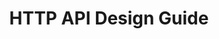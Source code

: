 ---
layout: guideline
title: HTTP API Design Guide
permalink: /design/guidelines/heroku-http-api-design-guide
sort: Heroku_HTTP API Design Guide
guideline_id: heroku-http-api-design-guide
guideline_title: HTTP API Design Guide
guideline_type: gitbook
guideline_url: 'https://geemus.gitbooks.io/http-api-design/content/en/'
guideline_company: Heroku
guideline_companyLogoUrl: /media/logos/heroku.png
guideline_companyUrl: 'https://devcenter.heroku.com/articles/platform-api-reference'
guideline_screenshotUrl: /media/screenshots/heroku-http-api-design-guide.png
guideline_date: 2016-07-05T00:00:00.000Z
guideline_reviewDate: 2016-08-31T00:00:00.000Z
topics:
  - topic_id: collection-pagination
    topic_category: Collection Resources
    topic_name: Pagination
    topic_description: How to retrieve a range of resources in a collection
    topic__links:
      self:
        href: /design/topics/collection-pagination
      topicGuidelines:
        href: /design/topics/collection-pagination/guidelines
    references:
      - name: Divide Large Responses Across Requests with Ranges
        description: 'https://geemus.gitbooks.io/http-api-design/content/en/foundations/divide-large-responses-across-requests-with-ranges.html'
  - topic_id: data-format-date-time
    topic_category: Data
    topic_name: Date and Time
    topic_description: How to deal with date and time data
    topic__links:
      self:
        href: /design/topics/data-format-date-time
      topicGuidelines:
        href: /design/topics/data-format-date-time/guidelines
    references:
      - name: Provide standard timestamps
        url: 'https://geemus.gitbooks.io/http-api-design/content/en/responses/provide-standard-timestamps.html'
      - name: Use UTC times formatted in ISO8601
        url: 'https://geemus.gitbooks.io/http-api-design/content/en/responses/use-utc-times-formatted-in-iso8601.html'
  - topic_id: data-format
    topic_category: Data
    topic_name: Data format
    topic_description: which data format use
    topic__links:
      self:
        href: /design/topics/data-format
      topicGuidelines:
        href: /design/topics/data-format/guidelines
    references:
      - name: Accept serialized JSON in request bodies
        url: 'https://geemus.gitbooks.io/http-api-design/content/en/requests/accept-serialized-json-in-request-bodies.html'
      - name: Provide standard timestamps
        url: 'https://geemus.gitbooks.io/http-api-design/content/en/responses/provide-standard-timestamps.html'
      - name: Nest foreign key relations
        url: 'https://geemus.gitbooks.io/http-api-design/content/en/responses/nest-foreign-key-relations.html'
      - name: Keep JSON minified in all responses
        url: 'https://geemus.gitbooks.io/http-api-design/content/en/responses/keep-json-minified-in-all-responses.html'
  - topic_id: debug-diagnose
    topic_category: Miscellaneous
    topic_name: Debug and diagnose
    topic_description: How to provide informations to debug and diagnose
    topic__links:
      self:
        href: /design/topics/debug-diagnose
      topicGuidelines:
        href: /design/topics/debug-diagnose/guidelines
    references:
      - name: Provide Request-Ids for Introspection
        url: 'https://geemus.gitbooks.io/http-api-design/content/en/foundations/provide-request-ids-for-introspection.html'
  - topic_id: documentation
    topic_category: Miscellaneous
    topic_name: Documentation
    topic_description: How to produce and/or propose API documentation
    topic__links:
      self:
        href: /design/topics/documentation
      topicGuidelines:
        href: /design/topics/documentation/guidelines
    references:
      - name: Provide machine-readable JSON schema
        url: 'https://geemus.gitbooks.io/http-api-design/content/en/artifacts/provide-machine-readable-json-schema.html'
      - name: Provide human-readable docs
        url: 'https://geemus.gitbooks.io/http-api-design/content/en/artifacts/provide-human-readable-docs.html'
      - name: Provide executable examples
        url: 'https://geemus.gitbooks.io/http-api-design/content/en/artifacts/provide-executable-examples.html'
  - topic_id: global-design
    topic_category: API Design
    topic_name: Global design
    topic_description: General considerations on API design
    topic__links:
      self:
        href: /design/topics/global-design
      topicGuidelines:
        href: /design/topics/global-design/guidelines
    references:
      - name: Separate Concerns
        url: 'https://geemus.gitbooks.io/http-api-design/content/en/foundations/separate-concerns.html'
  - topic_id: http-caching
    topic_category: HTTP Protocol
    topic_name: Caching
    topic_description: How to use and provide relevant caching informations
    topic__links:
      self:
        href: /design/topics/http-caching
      topicGuidelines:
        href: /design/topics/http-caching/guidelines
    references:
      - name: Support ETags for Caching
        url: 'https://geemus.gitbooks.io/http-api-design/content/en/foundations/support-etags-for-caching.html'
  - topic_id: http-headers
    topic_category: HTTP Protocol
    topic_name: HTTP Headers
    topic_description: How to use standard or custom HTTP headers
    topic__links:
      self:
        href: /design/topics/http-headers
      topicGuidelines:
        href: /design/topics/http-headers/guidelines
    references:
      - name: Require Versioning in the Accepts Header
        url: 'https://geemus.gitbooks.io/http-api-design/content/en/foundations/require-versioning-in-the-accepts-header.html'
      - name: Support ETags for Caching
        url: 'https://geemus.gitbooks.io/http-api-design/content/en/foundations/support-etags-for-caching.html'
      - name: Provide Request-Ids for Introspection
        url: 'https://geemus.gitbooks.io/http-api-design/content/en/foundations/provide-request-ids-for-introspection.html'
      - name: Divide Large Responses Across Requests with Ranges
        description: 'https://geemus.gitbooks.io/http-api-design/content/en/foundations/divide-large-responses-across-requests-with-ranges.html'
  - topic_id: http-status-200
    topic_category: HTTP Status
    topic_name: HTTP Status 200
    topic_description: When to use HTTP status 200
    topic__links:
      self:
        href: /design/topics/http-status-200
      topicGuidelines:
        href: /design/topics/http-status-200/guidelines
    references:
      - name: Return appropriate status codes
        url: 'https://geemus.gitbooks.io/http-api-design/content/en/responses/return-appropriate-status-codes.html'
  - topic_id: http-status-201
    topic_category: HTTP Status
    topic_name: HTTP Status 201
    topic_description: When to use HTTP status 201
    topic__links:
      self:
        href: /design/topics/http-status-201
      topicGuidelines:
        href: /design/topics/http-status-201/guidelines
    references:
      - name: Return appropriate status codes
        url: 'https://geemus.gitbooks.io/http-api-design/content/en/responses/return-appropriate-status-codes.html'
  - topic_id: http-status-202
    topic_category: HTTP Status
    topic_name: HTTP Status 202
    topic_description: When to use HTTP status 202
    topic__links:
      self:
        href: /design/topics/http-status-202
      topicGuidelines:
        href: /design/topics/http-status-202/guidelines
    references:
      - name: Return appropriate status codes
        url: 'https://geemus.gitbooks.io/http-api-design/content/en/responses/return-appropriate-status-codes.html'
  - topic_id: http-status-206
    topic_category: HTTP Status
    topic_name: HTTP Status 206
    topic_description: When to use HTTP status 206
    topic__links:
      self:
        href: /design/topics/http-status-206
      topicGuidelines:
        href: /design/topics/http-status-206/guidelines
    references:
      - name: Return appropriate status codes
        url: 'https://geemus.gitbooks.io/http-api-design/content/en/responses/return-appropriate-status-codes.html'
  - topic_id: http-status-401
    topic_category: HTTP Status
    topic_name: HTTP Status 401
    topic_description: When to use HTTP status 401
    topic__links:
      self:
        href: /design/topics/http-status-401
      topicGuidelines:
        href: /design/topics/http-status-401/guidelines
    references:
      - name: Return appropriate status codes
        url: 'https://geemus.gitbooks.io/http-api-design/content/en/responses/return-appropriate-status-codes.html'
  - topic_id: http-status-403
    topic_category: HTTP Status
    topic_name: HTTP Status 403
    topic_description: When to use HTTP status 403
    topic__links:
      self:
        href: /design/topics/http-status-403
      topicGuidelines:
        href: /design/topics/http-status-403/guidelines
    references:
      - name: Require Secure Connections
        url: 'https://geemus.gitbooks.io/http-api-design/content/en/foundations/require-secure-connections.html'
      - name: Return appropriate status codes
        url: 'https://geemus.gitbooks.io/http-api-design/content/en/responses/return-appropriate-status-codes.html'
  - topic_id: http-status-422
    topic_category: HTTP Status
    topic_name: HTTP Status 422
    topic_description: When to use HTTP status 422
    topic__links:
      self:
        href: /design/topics/http-status-422
      topicGuidelines:
        href: /design/topics/http-status-422/guidelines
    references:
      - name: Return appropriate status codes
        url: 'https://geemus.gitbooks.io/http-api-design/content/en/responses/return-appropriate-status-codes.html'
  - topic_id: http-status-429
    topic_category: HTTP Status
    topic_name: HTTP Status 429
    topic_description: When to use HTTP status 429
    topic__links:
      self:
        href: /design/topics/http-status-429
      topicGuidelines:
        href: /design/topics/http-status-429/guidelines
    references:
      - name: Return appropriate status codes
        url: 'https://geemus.gitbooks.io/http-api-design/content/en/responses/return-appropriate-status-codes.html'
  - topic_id: http-status-500
    topic_category: HTTP Status
    topic_name: HTTP Status 500
    topic_description: When to use HTTP status 500
    topic__links:
      self:
        href: /design/topics/http-status-500
      topicGuidelines:
        href: /design/topics/http-status-500/guidelines
    references:
      - name: Return appropriate status codes
        url: 'https://geemus.gitbooks.io/http-api-design/content/en/responses/return-appropriate-status-codes.html'
  - topic_id: http-status-standard-error
    topic_category: Error handling
    topic_name: Error format
    topic_description: How to provide information about errors
    topic__links:
      self:
        href: /design/topics/http-status-standard-error
      topicGuidelines:
        href: /design/topics/http-status-standard-error/guidelines
    references:
      - name: Generate structured errors
        url: 'https://geemus.gitbooks.io/http-api-design/content/en/responses/generate-structured-errors.html'
  - topic_id: http-status
    topic_category: HTTP Status
    topic_name: HTTP Statuses
    topic_description: General information about HTTP statuses usage
    topic__links:
      self:
        href: /design/topics/http-status
      topicGuidelines:
        href: /design/topics/http-status/guidelines
    references:
      - name: Return appropriate status codes
        url: 'https://geemus.gitbooks.io/http-api-design/content/en/responses/return-appropriate-status-codes.html'
  - topic_id: naming-case
    topic_category: Naming
    topic_name: Case
    topic_description: 'Which case (lowercase, camelCase, ...) to use and when'
    topic__links:
      self:
        href: /design/topics/naming-case
      topicGuidelines:
        href: /design/topics/naming-case/guidelines
    references:
      - name: Downcase paths and attributes
        url: 'https://geemus.gitbooks.io/http-api-design/content/en/requests/downcase-paths-and-attributes.html'
  - topic_id: naming
    topic_category: Naming
    topic_name: Naming
    topic_description: How to name things
    topic__links:
      self:
        href: /design/topics/naming
      topicGuidelines:
        href: /design/topics/naming/guidelines
    references:
      - name: Resource names
        url: 'https://geemus.gitbooks.io/http-api-design/content/en/requests/resource-names.html'
  - topic_id: performance
    topic_category: Miscellaneous
    topic_name: Performance and bandwidth
    topic_description: How to deal with high traffic or consumers with low bandwith
    topic__links:
      self:
        href: /design/topics/performance
      topicGuidelines:
        href: /design/topics/performance/guidelines
    references:
      - name: Keep JSON minified in all responses
        url: 'https://geemus.gitbooks.io/http-api-design/content/en/responses/keep-json-minified-in-all-responses.html'
  - topic_id: rate-limiting
    topic_category: Miscellaneous
    topic_name: Rate limiting
    topic_description: How to provide information about how many calls a consumer can do
    topic__links:
      self:
        href: /design/topics/rate-limiting
      topicGuidelines:
        href: /design/topics/rate-limiting/guidelines
    references:
      - name: Show rate limit status
        url: 'https://geemus.gitbooks.io/http-api-design/content/en/responses/show-rate-limit-status.html'
  - topic_id: resource-action
    topic_category: Resources
    topic_name: Action resource
    topic_description: How to use action resource (e.g. resources like /cancel or /approve)
    topic__links:
      self:
        href: /design/topics/resource-action
      topicGuidelines:
        href: /design/topics/resource-action/guidelines
    references:
      - name: Actions
        url: 'https://geemus.gitbooks.io/http-api-design/content/en/requests/actions.html'
  - topic_id: resource-creation
    topic_category: Resources
    topic_name: Create resource
    topic_description: How to create resources
    topic__links:
      self:
        href: /design/topics/resource-creation
      topicGuidelines:
        href: /design/topics/resource-creation/guidelines
    references:
      - name: Provide full resources where available
        url: 'https://geemus.gitbooks.io/http-api-design/content/en/responses/provide-full-resources-where-available.html'
  - topic_id: resource-deletion
    topic_category: Resources
    topic_name: Delete resource
    topic_description: How to delete resources
    topic__links:
      self:
        href: /design/topics/resource-deletion
      topicGuidelines:
        href: /design/topics/resource-deletion/guidelines
    references:
      - name: Provide full resources where available
        url: 'https://geemus.gitbooks.io/http-api-design/content/en/responses/provide-full-resources-where-available.html'
  - topic_id: resource-id-semantic
    topic_category: Resources
    topic_name: ID with semantic
    topic_description: Using meaningful ids (like `me`)
    topic__links:
      self:
        href: /design/topics/resource-id-semantic
      topicGuidelines:
        href: /design/topics/resource-id-semantic/guidelines
    references:
      - name: Support non-id dereferencing for convenience
        url: 'https://geemus.gitbooks.io/http-api-design/content/en/requests/support-non-id-dereferencing-for-convenience.html'
  - topic_id: resource-id
    topic_category: Resources
    topic_name: Resource ID
    topic_description: What is a resource ID and/or how it's built
    topic__links:
      self:
        href: /design/topics/resource-id
      topicGuidelines:
        href: /design/topics/resource-id/guidelines
    references:
      - name: Support non-id dereferencing for convenience
        url: 'https://geemus.gitbooks.io/http-api-design/content/en/requests/support-non-id-dereferencing-for-convenience.html'
      - name: Provide resource (UU)IDs
        url: 'https://geemus.gitbooks.io/http-api-design/content/en/responses/provide-resource-uuids.html'
  - topic_id: resource-relationships
    topic_category: Resources
    topic_name: Relationships
    topic_description: How to define and use relations between resources
    topic__links:
      self:
        href: /design/topics/resource-relationships
      topicGuidelines:
        href: /design/topics/resource-relationships/guidelines
    references:
      - name: Nest foreign key relations
        url: 'https://geemus.gitbooks.io/http-api-design/content/en/responses/nest-foreign-key-relations.html'
  - topic_id: resource-retrieve
    topic_category: Resources
    topic_name: Retrieve resource
    topic_description: How to retrieve a resource
    topic__links:
      self:
        href: /design/topics/resource-retrieve
      topicGuidelines:
        href: /design/topics/resource-retrieve/guidelines
    references:
      - name: Provide full resources where available
        url: 'https://geemus.gitbooks.io/http-api-design/content/en/responses/provide-full-resources-where-available.html'
  - topic_id: resource-update
    topic_category: Resources
    topic_name: Update resource
    topic_description: How to update a resource
    topic__links:
      self:
        href: /design/topics/resource-update
      topicGuidelines:
        href: /design/topics/resource-update/guidelines
    references:
      - name: Provide full resources where available
        url: 'https://geemus.gitbooks.io/http-api-design/content/en/responses/provide-full-resources-where-available.html'
  - topic_id: resource-url-format
    topic_category: Resources
    topic_name: URL format
    topic_description: How to design URLs
    topic__links:
      self:
        href: /design/topics/resource-url-format
      topicGuidelines:
        href: /design/topics/resource-url-format/guidelines
    references:
      - name: Use consistent path formats
        url: 'https://geemus.gitbooks.io/http-api-design/content/en/requests/use-consistent-path-formats.html'
      - name: Downcase paths and attributes
        url: 'https://geemus.gitbooks.io/http-api-design/content/en/requests/downcase-paths-and-attributes.html'
      - name: Minimize path nesting
        url: 'https://geemus.gitbooks.io/http-api-design/content/en/requests/minimize-path-nesting.html'
  - topic_id: security
    topic_category: Security
    topic_name: Security
    topic_description: Security concerns
    topic__links:
      self:
        href: /design/topics/security
      topicGuidelines:
        href: /design/topics/security/guidelines
    references:
      - name: Require Secure Connections
        url: 'https://geemus.gitbooks.io/http-api-design/content/en/foundations/require-secure-connections.html'
  - topic_id: versioning
    topic_category: API Lifecycle
    topic_name: Versionning
    topic_description: How to handle API versionning
    topic__links:
      self:
        href: /design/topics/versioning
      topicGuidelines:
        href: /design/topics/versioning/guidelines
    references:
      - name: Require Versioning in the Accepts Header
        url: 'https://geemus.gitbooks.io/http-api-design/content/en/foundations/require-versioning-in-the-accepts-header.html'
      - name: Describe stability
        url: 'https://geemus.gitbooks.io/http-api-design/content/en/artifacts/describe-stability.html'
---